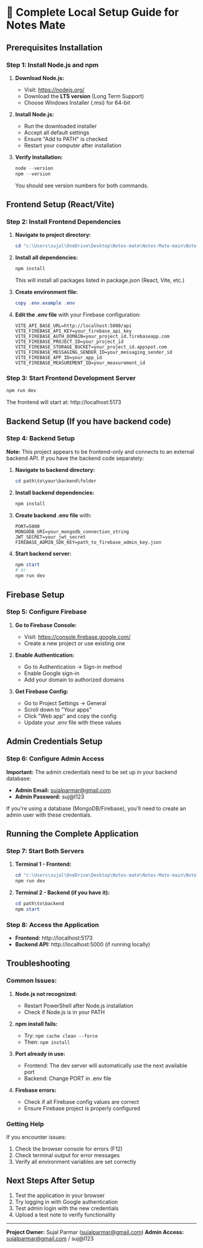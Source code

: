 # 🚀 Complete Local Setup Guide for Notes Mate

## Prerequisites Installation

### Step 1: Install Node.js and npm

1. **Download Node.js:**
   - Visit: https://nodejs.org/
   - Download the **LTS version** (Long Term Support)
   - Choose Windows Installer (.msi) for 64-bit

2. **Install Node.js:**
   - Run the downloaded installer
   - Accept all default settings
   - Ensure "Add to PATH" is checked
   - Restart your computer after installation

3. **Verify Installation:**
   ```powershell
   node --version
   npm --version
   ```
   You should see version numbers for both commands.

## Frontend Setup (React/Vite)

### Step 2: Install Frontend Dependencies

1. **Navigate to project directory:**
   ```powershell
   cd "c:\Users\sujal\OneDrive\Desktop\Notes-mate\Notes-Mate-main\Notes-Mate-main"
   ```

2. **Install all dependencies:**
   ```powershell
   npm install
   ```
   This will install all packages listed in package.json (React, Vite, etc.)

3. **Create environment file:**
   ```powershell
   copy .env.example .env
   ```

4. **Edit the .env file** with your Firebase configuration:
   ```env
   VITE_API_BASE_URL=http://localhost:5000/api
   VITE_FIREBASE_API_KEY=your_firebase_api_key
   VITE_FIREBASE_AUTH_DOMAIN=your_project_id.firebaseapp.com
   VITE_FIREBASE_PROJECT_ID=your_project_id
   VITE_FIREBASE_STORAGE_BUCKET=your_project_id.appspot.com
   VITE_FIREBASE_MESSAGING_SENDER_ID=your_messaging_sender_id
   VITE_FIREBASE_APP_ID=your_app_id
   VITE_FIREBASE_MEASUREMENT_ID=your_measurement_id
   ```

### Step 3: Start Frontend Development Server

```powershell
npm run dev
```

The frontend will start at: http://localhost:5173

## Backend Setup (If you have backend code)

### Step 4: Backend Setup

**Note:** This project appears to be frontend-only and connects to an external backend API. If you have the backend code separately:

1. **Navigate to backend directory:**
   ```powershell
   cd path\to\your\backend\folder
   ```

2. **Install backend dependencies:**
   ```powershell
   npm install
   ```

3. **Create backend .env file** with:
   ```env
   PORT=5000
   MONGODB_URI=your_mongodb_connection_string
   JWT_SECRET=your_jwt_secret
   FIREBASE_ADMIN_SDK_KEY=path_to_firebase_admin_key.json
   ```

4. **Start backend server:**
   ```powershell
   npm start
   # or
   npm run dev
   ```

## Firebase Setup

### Step 5: Configure Firebase

1. **Go to Firebase Console:**
   - Visit: https://console.firebase.google.com/
   - Create a new project or use existing one

2. **Enable Authentication:**
   - Go to Authentication → Sign-in method
   - Enable Google sign-in
   - Add your domain to authorized domains

3. **Get Firebase Config:**
   - Go to Project Settings → General
   - Scroll down to "Your apps"
   - Click "Web app" and copy the config
   - Update your .env file with these values

## Admin Credentials Setup

### Step 6: Configure Admin Access

**Important:** The admin credentials need to be set up in your backend database:

- **Admin Email:** sujalparmar@gmail.com
- **Admin Password:** suj@l123

If you're using a database (MongoDB/Firebase), you'll need to create an admin user with these credentials.

## Running the Complete Application

### Step 7: Start Both Servers

1. **Terminal 1 - Frontend:**
   ```powershell
   cd "c:\Users\sujal\OneDrive\Desktop\Notes-mate\Notes-Mate-main\Notes-Mate-main"
   npm run dev
   ```

2. **Terminal 2 - Backend (if you have it):**
   ```powershell
   cd path\to\backend
   npm start
   ```

### Step 8: Access the Application

- **Frontend:** http://localhost:5173
- **Backend API:** http://localhost:5000 (if running locally)

## Troubleshooting

### Common Issues:

1. **Node.js not recognized:**
   - Restart PowerShell after Node.js installation
   - Check if Node.js is in your PATH

2. **npm install fails:**
   - Try: `npm cache clean --force`
   - Then: `npm install`

3. **Port already in use:**
   - Frontend: The dev server will automatically use the next available port
   - Backend: Change PORT in .env file

4. **Firebase errors:**
   - Check if all Firebase config values are correct
   - Ensure Firebase project is properly configured

### Getting Help

If you encounter issues:
1. Check the browser console for errors (F12)
2. Check terminal output for error messages
3. Verify all environment variables are set correctly

## Next Steps After Setup

1. Test the application in your browser
2. Try logging in with Google authentication
3. Test admin login with the new credentials
4. Upload a test note to verify functionality

---

**Project Owner:** Sujal Parmar (sujalparmar@gmail.com)
**Admin Access:** sujalparmar@gmail.com / suj@l123
